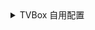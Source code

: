
<details>
<summary>TVBox 自用配置</summary>

| 文件名 | 说明 |
| - | - |
| myjk.json |自用多仓链接 |
| mytv.txt  | 直播链接 |
| radio.txt | 电台链接 |

```自用多仓链接
https://clun.top/box.json
```

```PG
https://clun.top/jsm.json
```

```饭总
https://clun.top/api.json
```

</details>
